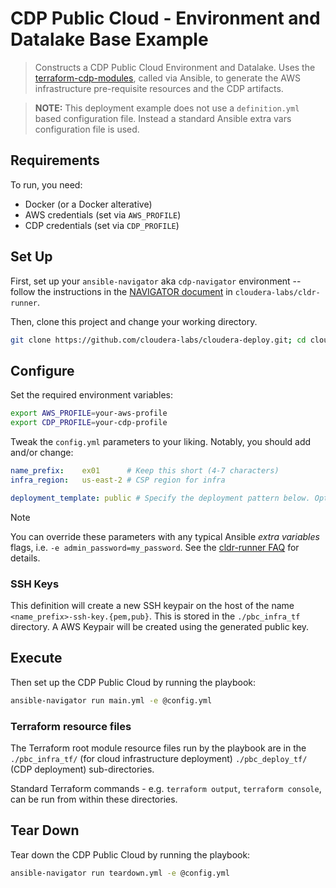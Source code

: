 # CDP Public Cloud - Environment and Datalake Base Example

> Constructs a CDP Public Cloud Environment and Datalake. Uses the [terraform-cdp-modules](https://github.com/cloudera-labs/terraform-cdp-modules), called via Ansible, to generate the AWS infrastructure pre-requisite resources and the CDP artifacts.

> **NOTE:** This deployment example does not use a `definition.yml` based configuration file. Instead a standard Ansible extra vars configuration file is used.

## Requirements

To run, you need:

* Docker (or a Docker alterative)
* AWS credentials (set via `AWS_PROFILE`)
* CDP credentials (set via `CDP_PROFILE`)

## Set Up

First, set up your `ansible-navigator` aka `cdp-navigator` environment -- follow the instructions in the [NAVIGATOR document](https://github.com/cloudera-labs/cldr-runner/blob/main/NAVIGATOR.md) in `cloudera-labs/cldr-runner`.

Then, clone this project and change your working directory.

```bash
git clone https://github.com/cloudera-labs/cloudera-deploy.git; cd cloudera-deploy/public-cloud/aws/datalake-tf
```

## Configure

Set the required environment variables:

```bash
export AWS_PROFILE=your-aws-profile
export CDP_PROFILE=your-cdp-profile
```

Tweak the `config.yml` parameters to your liking. Notably, you should add and/or change:

```yaml
name_prefix:    ex01      # Keep this short (4-7 characters)
infra_region:   us-east-2 # CSP region for infra

deployment_template: public # Specify the deployment pattern below. Options are public, semi-private or private
```

> [!NOTE]
> You can override these parameters with any typical Ansible _extra variables_ flags, i.e. `-e admin_password=my_password`. See the [cldr-runner FAQ](https://github.com/cloudera-labs/cldr-runner/blob/main/FAQ.md#how-do-i-add-extra-variables-and-tags-to-ansible-navigator) for details.

### SSH Keys

This definition will create a new SSH keypair on the host of the name `<name_prefix>-ssh-key.{pem,pub}`. This is stored in the `./pbc_infra_tf` directory. A AWS Keypair will be created using the generated public key.

## Execute

Then set up the CDP Public Cloud by running the playbook:

```bash
ansible-navigator run main.yml -e @config.yml
```

### Terraform resource files 

The Terraform root module resource files run by the playbook are in the `./pbc_infra_tf/` (for cloud infrastructure deployment) `./pbc_deploy_tf/` (CDP deployment) sub-directories. 

Standard Terraform commands - e.g. `terraform output`, `terraform console`, can be run from within these directories.

## Tear Down

Tear down the CDP Public Cloud by running the playbook:

```bash
ansible-navigator run teardown.yml -e @config.yml
```

